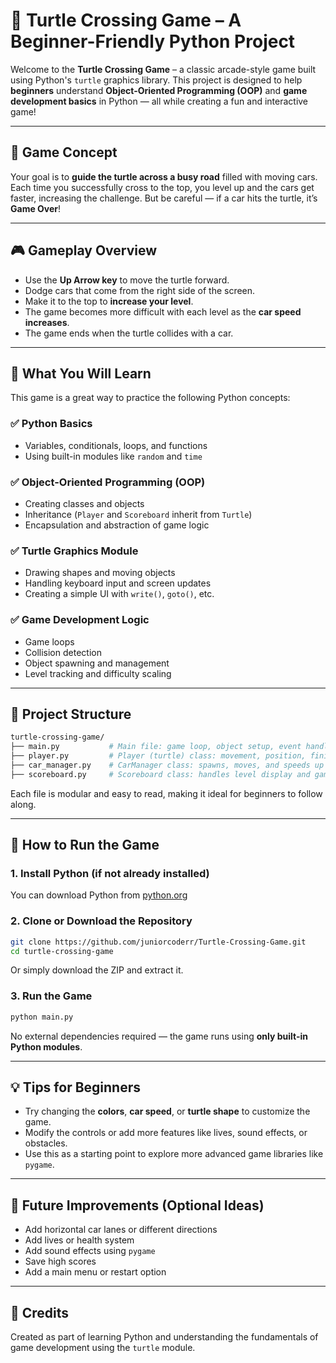 # 🐢 Turtle Crossing Game – A Beginner-Friendly Python Project

Welcome to the **Turtle Crossing Game** – a classic arcade-style game built using Python's `turtle` graphics library. This project is designed to help **beginners** understand **Object-Oriented Programming (OOP)** and **game development basics** in Python — all while creating a fun and interactive game!

---

## 🎯 Game Concept

Your goal is to **guide the turtle across a busy road** filled with moving cars. Each time you successfully cross to the top, you level up and the cars get faster, increasing the challenge. But be careful — if a car hits the turtle, it’s **Game Over**!

---

## 🎮 Gameplay Overview

- Use the **Up Arrow key** to move the turtle forward.
- Dodge cars that come from the right side of the screen.
- Make it to the top to **increase your level**.
- The game becomes more difficult with each level as the **car speed increases**.
- The game ends when the turtle collides with a car.

---

## 🧠 What You Will Learn

This game is a great way to practice the following Python concepts:

### ✅ Python Basics
- Variables, conditionals, loops, and functions  
- Using built-in modules like `random` and `time`

### ✅ Object-Oriented Programming (OOP)
- Creating classes and objects  
- Inheritance (`Player` and `Scoreboard` inherit from `Turtle`)  
- Encapsulation and abstraction of game logic

### ✅ Turtle Graphics Module
- Drawing shapes and moving objects  
- Handling keyboard input and screen updates  
- Creating a simple UI with `write()`, `goto()`, etc.

### ✅ Game Development Logic
- Game loops  
- Collision detection  
- Object spawning and management  
- Level tracking and difficulty scaling

---

## 📁 Project Structure

```bash
turtle-crossing-game/
├── main.py           # Main file: game loop, object setup, event handling
├── player.py         # Player (turtle) class: movement, position, finish detection
├── car_manager.py    # CarManager class: spawns, moves, and speeds up cars
├── scoreboard.py     # Scoreboard class: handles level display and game over message
```

Each file is modular and easy to read, making it ideal for beginners to follow along.

---

## 🔧 How to Run the Game

### 1. Install Python (if not already installed)

You can download Python from [python.org](https://www.python.org/downloads/)

### 2. Clone or Download the Repository

```bash
git clone https://github.com/juniorcoderr/Turtle-Crossing-Game.git
cd turtle-crossing-game
```

Or simply download the ZIP and extract it.

### 3. Run the Game

```bash
python main.py
```

No external dependencies required — the game runs using **only built-in Python modules**.

---

## 💡 Tips for Beginners

- Try changing the **colors**, **car speed**, or **turtle shape** to customize the game.
- Modify the controls or add more features like lives, sound effects, or obstacles.
- Use this as a starting point to explore more advanced game libraries like `pygame`.

---

## 📌 Future Improvements (Optional Ideas)

- Add horizontal car lanes or different directions  
- Add lives or health system  
- Add sound effects using `pygame`  
- Save high scores  
- Add a main menu or restart option

---

## 🙌 Credits

Created as part of learning Python and understanding the fundamentals of game development using the `turtle` module.
